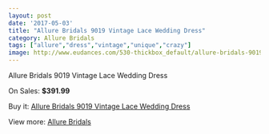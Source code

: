 ```yaml
---
layout: post
date: '2017-05-03'
title: "Allure Bridals 9019 Vintage Lace Wedding Dress"
category: Allure Bridals
tags: ["allure","dress","vintage","unique","crazy"]
image: http://www.eudances.com/530-thickbox_default/allure-bridals-9019-vintage-lace-wedding-dress.jpg
---
```

Allure Bridals 9019 Vintage Lace Wedding Dress

On Sales: **$391.99**
<a href="https://www.eudances.com/en/allure-bridals/167-allure-bridals-9019-vintage-lace-wedding-dress.html"><amp-img layout="responsive" width="600" height="600" src="//www.eudances.com/530-thickbox_default/allure-bridals-9019-vintage-lace-wedding-dress.jpg" alt="Allure Bridals 9019 Vintage Lace Wedding Dress 0" /></a>
<a href="https://www.eudances.com/en/allure-bridals/167-allure-bridals-9019-vintage-lace-wedding-dress.html"><amp-img layout="responsive" width="600" height="600" src="//www.eudances.com/533-thickbox_default/allure-bridals-9019-vintage-lace-wedding-dress.jpg" alt="Allure Bridals 9019 Vintage Lace Wedding Dress 1" /></a>
<a href="https://www.eudances.com/en/allure-bridals/167-allure-bridals-9019-vintage-lace-wedding-dress.html"><amp-img layout="responsive" width="600" height="600" src="//www.eudances.com/532-thickbox_default/allure-bridals-9019-vintage-lace-wedding-dress.jpg" alt="Allure Bridals 9019 Vintage Lace Wedding Dress 2" /></a>
<a href="https://www.eudances.com/en/allure-bridals/167-allure-bridals-9019-vintage-lace-wedding-dress.html"><amp-img layout="responsive" width="600" height="600" src="//www.eudances.com/531-thickbox_default/allure-bridals-9019-vintage-lace-wedding-dress.jpg" alt="Allure Bridals 9019 Vintage Lace Wedding Dress 3" /></a>

Buy it: [Allure Bridals 9019 Vintage Lace Wedding Dress](https://www.eudances.com/en/allure-bridals/167-allure-bridals-9019-vintage-lace-wedding-dress.html "Allure Bridals 9019 Vintage Lace Wedding Dress")

View more: [Allure Bridals](https://www.eudances.com/en/2-allure-bridals "Allure Bridals")